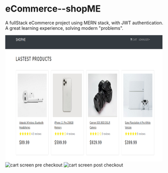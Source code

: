 # eCommerce--shopME

A fullStack eCommerce project using MERN stack, with JWT authentication.<br />
A great learning experience, solving modern "problems".

<img src="./imgs/shopMe.png" alt="home screen" height="400px" width="500px" />
<img src="./imgs/shopMeCart" alt="cart screen pre checkout" height="400" width="500px" />
<img src="./imgs/shopMeOrder" alt="cart screen post checkout" height="400px" width="500px" />